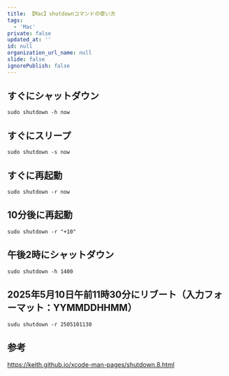 ```yaml
---
title: 【Mac】shutdownコマンドの使い方
tags:
  - 'Mac'
private: false
updated_at: ''
id: null
organization_url_name: null
slide: false
ignorePublish: false
---
```


##  すぐにシャットダウン

```terminal
sudo shutdown -h now
```

## すぐにスリープ

```terminal
sudo shutdown -s now
```

## すぐに再起動

```terminal
sudo shutdown -r now
```

## 10分後に再起動

```terminal
sudo shutdown -r "+10"
```

## 午後2時にシャットダウン

```terminal
sudo shutdown -h 1400
```

## 2025年5月10日午前11時30分にリブート（入力フォーマット：YYMMDDHHMM）

```terminal
sudu shutdown -r 2505101130
```

## 参考

https://keith.github.io/xcode-man-pages/shutdown.8.html

